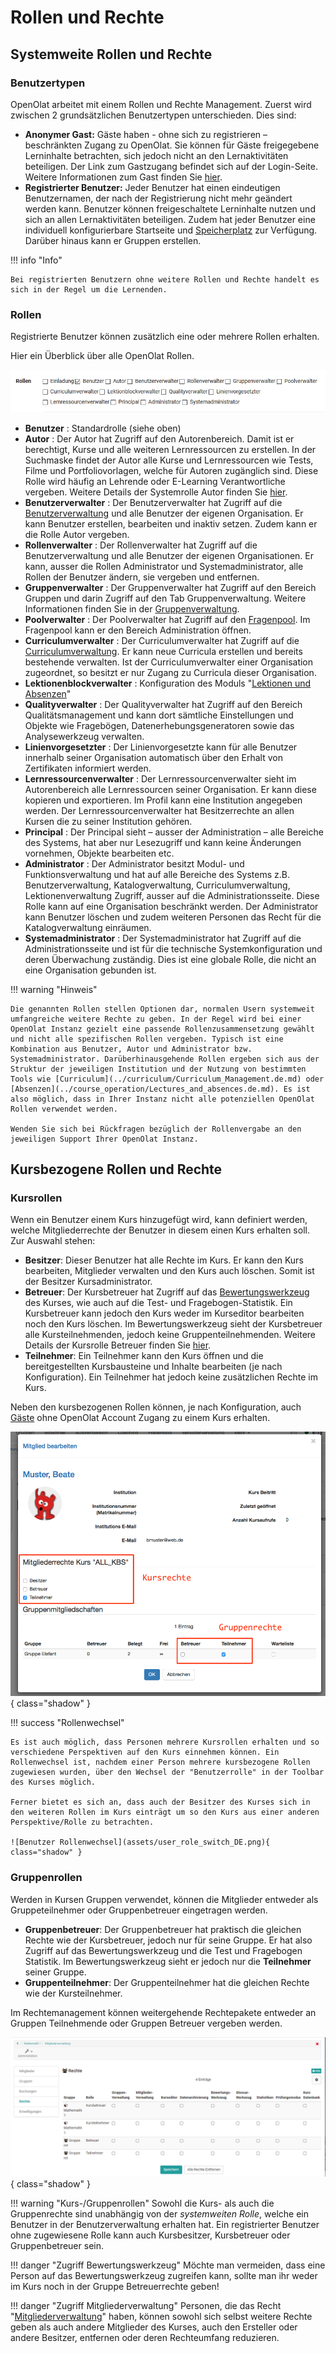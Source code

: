 # Rollen und Rechte

## Systemweite Rollen und Rechte

### Benutzertypen

OpenOlat arbeitet mit einem Rollen und Rechte Management. Zuerst wird zwischen 2 grundsätzlichen Benutzertypen unterschieden. Dies sind:

* **Anonymer Gast:** Gäste haben - ohne sich zu registrieren – beschränkten Zugang zu OpenOlat. Sie können für Gäste freigegebene Lerninhalte betrachten, sich jedoch nicht an den Lernaktivitäten beteiligen. Der Link zum Gastzugang befindet sich auf der Login-Seite. Weitere Informationen zum Gast finden Sie [hier](guest_access.de.md).
* **Registrierter Benutzer:** Jeder Benutzer hat einen eindeutigen Benutzernamen, der nach der Registrierung nicht mehr geändert werden kann. Benutzer können freigeschaltete Lerninhalte nutzen und sich an allen Lernaktivitäten beteiligen. Zudem hat jeder Benutzer eine individuell konfigurierbare Startseite und [Speicherplatz](../personal/Personal_folders.de.md) zur Verfügung. Darüber hinaus kann er Gruppen erstellen.

!!! info "Info"

    Bei registrierten Benutzern ohne weitere Rollen und Rechte handelt es sich in der Regel um die Lernenden.

### Rollen

Registrierte Benutzer können zusätzlich eine oder mehrere Rollen erhalten.

Hier ein Überblick über alle OpenOlat Rollen.

![Rollen in OpenOlat](assets/roles_DE.png)

* **Benutzer** : Standardrolle (siehe oben)
* **Autor** : Der Autor hat Zugriff auf den Autorenbereich. Damit ist er berechtigt, Kurse und alle weiteren Lernressourcen zu erstellen. In der Suchmaske findet der Autor alle Kurse und Lernressourcen wie Tests, Filme und Portfoliovorlagen, welche für Autoren zugänglich sind. Diese Rolle wird häufig an Lehrende oder E-Learning Verantwortliche vergeben.
  Weitere Details der Systemrolle Autor finden Sie [hier](author.de.md).
* **Benutzerverwalter** : Der Benutzerverwalter hat Zugriff auf die [Benutzerverwaltung](../../manual_admin/usermanagement/index.de.md) und alle Benutzer der eigenen Organisation. Er kann Benutzer erstellen, bearbeiten und inaktiv setzen. Zudem kann er die Rolle Autor vergeben.
* **Rollenverwalter** : Der Rollenverwalter hat Zugriff auf die Benutzerverwaltung und alle Benutzer der eigenen Organisationen. Er kann, ausser die Rollen Administrator und Systemadministrator, alle Rollen der Benutzer ändern, sie vergeben und entfernen.
* **Gruppenverwalter** : Der Gruppenverwalter hat Zugriff auf den Bereich Gruppen und darin Zugriff auf den Tab Gruppenverwaltung. Weitere Informationen finden Sie in der [Gruppenverwaltung](../groups/index.de.md).
* **Poolverwalter** : Der Poolverwalter hat Zugriff auf den [Fragenpool](../question_bank/index.de.md). Im Fragenpool kann er den Bereich Administration öffnen.
* **Curriculumverwalter** : Der Curriculumverwalter hat Zugriff auf die [Curriculumverwaltung](../curriculum/Curriculum_Management.de.md). Er kann neue Curricula erstellen und bereits bestehende verwalten. Ist der Curriculumverwalter einer Organisation zugeordnet, so besitzt er nur Zugang zu Curricula dieser Organisation.
* **Lektionenblockverwalter** : Konfiguration des Moduls "[Lektionen und Absenzen](../course_operation/Lectures_and_absences.de.md)"  
* **Qualityverwalter** : Der Qualityverwalter hat Zugriff auf den Bereich Qualitätsmanagement und kann dort sämtliche Einstellungen und Objekte wie Fragebögen, Datenerhebungsgeneratoren sowie das Analysewerkzeug verwalten.
* **Linienvorgesetzter** : Der Linienvorgesetzte kann für alle Benutzer innerhalb seiner Organisation automatisch über den Erhalt von Zertifikaten informiert werden.
* **Lernressourcenverwalter** : Der Lernressourcenverwalter sieht im Autorenbereich alle Lernressourcen seiner Organisation. Er kann diese kopieren und exportieren. Im Profil kann eine Institution angegeben werden. Der Lernressourcenverwalter hat Besitzerrechte an allen Kursen die zu seiner Institution gehören.
* **Principal** : Der Principal sieht – ausser der Administration – alle Bereiche des Systems, hat aber nur Lesezugriff und kann keine Änderungen vornehmen, Objekte bearbeiten etc.
* **Administrator** : Der Administrator besitzt Modul- und Funktionsverwaltung und hat auf alle Bereiche des Systems z.B.  Benutzerverwaltung, Katalogverwaltung, Curriculumverwaltung, Lektionenverwaltung Zugriff, ausser auf die Administrationsseite. Diese Rolle kann auf eine Organisation beschränkt werden. Der Administrator kann Benutzer löschen und zudem weiteren Personen das Recht für die Katalogverwaltung einräumen.
* **Systemadministrator** : Der Systemadministrator hat Zugriff auf die Administrationsseite und ist für die technische Systemkonfiguration und deren Überwachung zuständig. Dies ist eine globale Rolle, die nicht an eine Organisation gebunden ist.

!!! warning "Hinweis"

    Die genannten Rollen stellen Optionen dar, normalen Usern systemweit umfangreiche weitere Rechte zu geben. In der Regel wird bei einer OpenOlat Instanz gezielt eine passende Rollenzusammensetzung gewählt und nicht alle spezifischen Rollen vergeben. Typisch ist eine Kombination aus Benutzer, Autor und Administrator bzw. Systemadministrator. Darüberhinausgehende Rollen ergeben sich aus der Struktur der jeweiligen Institution und der Nutzung von bestimmten Tools wie [Curriculum](../curriculum/Curriculum_Management.de.md) oder [Absenzen](../course_operation/Lectures_and_absences.de.md). Es ist also möglich, dass in Ihrer Instanz nicht alle potenziellen OpenOlat Rollen verwendet werden. 
    
    Wenden Sie sich bei Rückfragen bezüglich der Rollenvergabe an den jeweiligen Support Ihrer OpenOlat Instanz.

## Kursbezogene Rollen und Rechte

### Kursrollen

Wenn ein Benutzer einem Kurs hinzugefügt wird, kann definiert werden, welche
Mitgliederrechte der Benutzer in diesem einen Kurs erhalten soll. Zur Auswahl stehen:

* **Besitzer**: Dieser Benutzer hat alle Rechte im Kurs. Er kann den Kurs bearbeiten, Mitglieder verwalten und den Kurs auch löschen. Somit ist der Besitzer Kursadministrator.
* **Betreuer**: Der Kursbetreuer hat Zugriff auf das [Bewertungswerkzeug](../course_operation/Assessment_tool_-_overview.de.md) des Kurses, wie auch auf die Test- und Fragebogen-Statistik. Ein Kursbetreuer kann jedoch den Kurs weder im Kurseditor bearbeiten noch den Kurs löschen. Im Bewertungswerkzeug sieht der Kursbetreuer alle Kursteilnehmenden, jedoch keine Gruppenteilnehmenden. Weitere Details der Kursrolle Betreuer finden Sie [hier](coach.de.md).
* **Teilnehmer**: Ein Teilnehmer kann den Kurs öffnen und die bereitgestellten Kursbausteine und Inhalte bearbeiten (je nach Konfiguration). Ein Teilnehmer hat jedoch keine zusätzlichen Rechte im Kurs.

Neben den kursbezogenen Rollen können, je nach Konfiguration, auch [Gäste](guest_access.de.md) ohne OpenOlat Account Zugang zu einem Kurs erhalten.

![Kursrollen](assets/course_rights_DE.png){ class="shadow" }

!!! success "Rollenwechsel"

    Es ist auch möglich, dass Personen mehrere Kursrollen erhalten und so verschiedene Perspektiven auf den Kurs einnehmen können. Ein Rollenwechsel ist, nachdem einer Person mehrere kursbezogene Rollen zugewiesen wurden, über den Wechsel der "Benutzerrolle" in der Toolbar des Kurses möglich.
    
    Ferner bietet es sich an, dass auch der Besitzer des Kurses sich in den weiteren Rollen im Kurs einträgt um so den Kurs aus einer anderen Perspektive/Rolle zu betrachten.

    ![Benutzer Rollenwechsel](assets/user_role_switch_DE.png){ class="shadow" }

### Gruppenrollen

Werden in Kursen Gruppen verwendet, können die Mitglieder entweder als Gruppeteilnehmer oder Gruppenbetreuer eingetragen werden.

* **Gruppenbetreuer**: Der Gruppenbetreuer hat praktisch die gleichen Rechte wie der Kursbetreuer, jedoch nur für seine Gruppe. Er hat also Zugriff auf das Bewertungswerkzeug und die Test und Fragebogen Statistik. Im Bewertungswerkzeug sieht er jedoch nur die **Teilnehmer** seiner Gruppe.
* **Gruppenteilnehmer**: Der Gruppenteilnehmer hat die gleichen Rechte wie der Kursteilnehmer.

Im Rechtemanagement können weitergehende Rechtepakete entweder an Gruppen Teilnehmende oder Gruppen Betreuer vergeben werden.

![Zusätzliche Rechte im Kurs konfigurieren](assets/memebers_managent_DE.png){ class="shadow" }

!!! warning "Kurs-/Gruppenrollen"
    Sowohl die Kurs- als auch die Gruppenrechte sind unabhängig von der _systemweiten Rolle_, welche ein Benutzer in der Benutzerverwaltung erhalten hat. Ein registrierter Benutzer ohne zugewiesene Rolle kann auch Kursbesitzer, Kursbetreuer oder Gruppenbetreuer sein.

!!! danger "Zugriff Bewertungswerkzeug"
    Möchte man vermeiden, dass eine Person auf das Bewertungswerkzeug zugreifen kann, sollte man ihr weder im Kurs noch in der Gruppe Betreuerrechte geben!

!!! danger "Zugriff Mitgliederverwaltung"
    Personen, die das Recht "[Mitgliederverwaltung](../course_operation/Members_management.de.md)" haben, können sowohl sich selbst weitere Rechte geben als auch andere Mitglieder des Kurses, auch den Ersteller oder andere Besitzer, entfernen oder deren Rechteumfang reduzieren.
